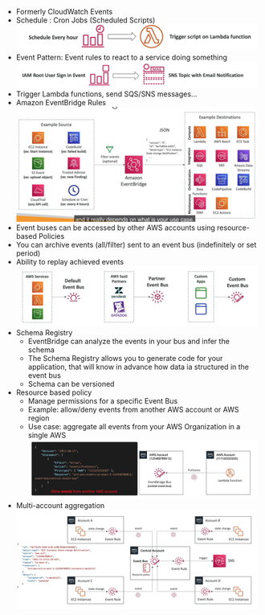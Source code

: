 - Formerly CloudWatch Events
- Schedule : Cron Jobs (Scheduled Scripts)
	  ![Screenshot 2023-07-12 at 10.20.11 PM](../images%201/Screenshot%202023-07-12%20at%2010.20.11%20PM.png)
- Event Pattern: Event rules to react to a service doing something
	  ![Screenshot 2023-07-12 at 10.20.20 PM](../images%201/Screenshot%202023-07-12%20at%2010.20.20%20PM.png)
- Trigger Lambda functions, send SQS/SNS messages...
- Amazon EventBridge Rules
	  ![Screenshot 2023-07-12 at 10.22.26 PM](../images%201/Screenshot%202023-07-12%20at%2010.22.26%20PM.png)
- Event buses can be accessed by other AWS accounts using resource-based Policies
- You can archive events (all/filter) sent to an event bus (indefinitely or set period)
- Ability to replay achieved events
	  ![Screenshot 2023-07-12 at 10.23.34 PM](../images%201/Screenshot%202023-07-12%20at%2010.23.34%20PM.png)
- Schema Registry
	- EventBridge can analyze the events in your bus and infer the schema
	- The Schema Registry allows you to generate code for your application, that will know in advance how data ia structured in the event bus
	- Schema can be versioned
- Resource based policy
	- Manage permissions for a specific Event Bus
	- Example: allow/deny events from another AWS account or AWS region
	- Use case: aggregate all events from your AWS Organization in a single AWS
		  ![Screenshot 2023-07-12 at 10.28.03 PM](../images%201/Screenshot%202023-07-12%20at%2010.28.03%20PM.png)
- Multi-account aggregation
	  ![Screenshot 2023-07-12 at 10.38.34 PM](../images%201/Screenshot%202023-07-12%20at%2010.38.34%20PM.png)

